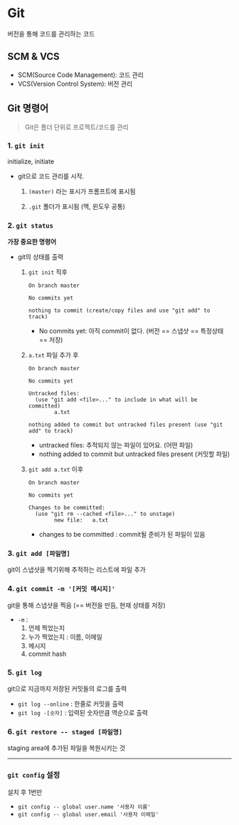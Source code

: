 # Git

버전을 통해 코드를 관리하는 코드





## SCM & VCS

* SCM(Source Code Management): 코드 관리
* VCS(Version Control System): 버전 관리



## Git 명령어

> Git은 폴더 단위로 프로젝트/코드를 관리

### 1. `git init`

initialize, initiate

* git으로 코드 관리를 시작.
  1. `(master)` 라는 표시가 프롬프트에 표시됨
  
  2. `.git` 폴더가 표시됨 (맥, 윈도우 공통)
  
     
  

### 2. `git status`

**가장 중요한 명령어**

* git의 상태를 출력

  1. `git init` 직후

     ```
     On branch master
     
     No commits yet
     
     nothing to commit (create/copy files and use "git add" to track)
     ```

     * No commits yet: 아직 commit이 없다. (버전 == 스냅샷 == 특정상태 == 저장)

  2. `a.txt` 파일 추가 후

     ```
     On branch master
     
     No commits yet
     
     Untracked files:
       (use "git add <file>..." to include in what will be committed)
             a.txt
     
     nothing added to commit but untracked files present (use "git add" to track)
     ```

     * untracked files: 추적되지 않는 파일이 있어요. (어떤 파일)
     * nothing added to commit but untracked files present (커밋할 파일)

  3. `git add a.txt` 이후

     ```
     On branch master
     
     No commits yet
     
     Changes to be committed:
       (use "git rm --cached <file>..." to unstage)
             new file:   a.txt
     ```

     * changes to be committed : commit될 준비가 된 파일이 있음

     


### 3. `git add [파일명]`

git이 스냅샷을 찍기위해 추적하는 리스트에 파일 추가



### 4. `git commit -m '[커밋 메시지]'`

git을 통해 스냅샷을 찍음 (== 버전을 만듬, 현재 상태를 저장)

* `-m` : 
  1. 언제 찍었는지
  2. 누가 찍었는지 : 이름, 이메일
  3. 메시지
  4. commit hash



### 5. `git log`

git으로 지금까지 저장된 커밋들의 로그를 출력

* `git log --online` : 한줄로 커밋을 출력
* `git log -[숫자]` : 입력된 숫자만큼 역순으로 출력



### 6. `git restore -- staged [파일명]`

staging area에 추가된 파일을 복원시키는 것





---


### `git config` 설정
설치 후 1번만
* `git config -- global user.name '사용자 이름'`
* `git config -- global user.email '사용자 이메일'`






